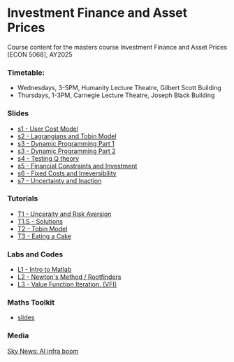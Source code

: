 
# <i class="fas fa-chart-line"></i> <i class="fas fa-industry"></i> <i class="fas fa-wrench"></i> Investment Finance and Asset Prices

Course content for the masters course Investment Finance and Asset Prices [ECON 5068], AY2025

### Timetable:
- Wednesdays, 3-5PM, Humanity Lecture Theatre, Gilbert Scott Building 
- Thursdays,  1-3PM, Carnegie Lecture Theatre, Joseph Black Building


### <i class="fas fa-file-pdf"></i> Slides
- [s1 - User Cost Model](/uploads/ifap1.pdf)
- [s2 - Lagrangians and Tobin Model](/uploads/ifap2.pdf)
- [s3 - Dynamic Programming Part 1](/uploads/ifap3.pdf)
- [s3 - Dynamic Programming Part 2](/uploads/ifap4.pdf)
- [s4 - Testing Q theory]()
- [s5 - Financial Constraints and Investment]()
- [s6 - Fixed Costs and Irreversibility]()
- [s7 - Uncertainty and Inaction]()

### <i class="fas fa-dumbbell"></i> Tutorials
- [T1 - Unceraity and Risk Aversion]()
- [T1.S - Solutions]()
- [T2 - Tobin Model]()
- [T3 - Eating a Cake]()

### <i class="fas fa-code"></i> Labs and Codes
- [L1 - Intro to Matlab]()
- [L2 - Newton's Method / Rootfinders]()
- [L3 - Value Function Iteration. (VFI)]()

### <i class="fas fa-toolbox"></i> Maths Toolkit
- [slides](/uploads/math.pdf)


### <i class="fas fa-photo-film"></i>Media
[Sky News: AI infra boom](/uploads/math.pdf)